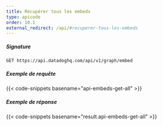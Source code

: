 ```yaml
---
title: Récupérer tous les embeds
type: apicode
order: 10.1
external_redirect: /api/#recuperer-tous-les-embeds
---
```


##### Signature
`GET https://api.datadoghq.com/api/v1/graph/embed`
##### Exemple de requête
{{< code-snippets basename="api-embeds-get-all" >}}
##### Exemple de réponse
{{< code-snippets basename="result.api-embeds-get-all" >}}
